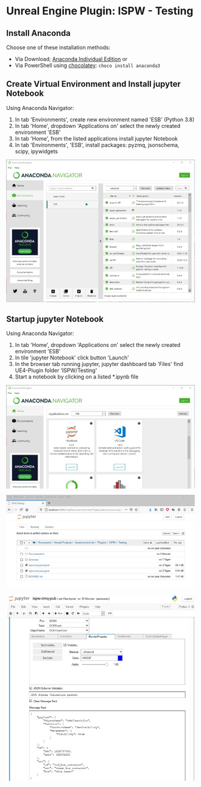 # Unreal Engine Plugin: ISPW - Testing

## Install Anaconda
Choose one of these installation methods:

* Via Download; [Anaconda Individual Edition](https://www.anaconda.com/products/individual) or
* Via PowerShell using [chocolatey](https://chocolatey.org/packages/anaconda3): `choco install anaconda3`

## Create Virtual Environment and Install jupyter Notebook
Using Anaconda Navigator:

1.  In tab 'Environments', create new environment named 'ESB' (Python 3.8)
2.  In tab 'Home', dropdown 'Applications on' select the newly created environment 'ESB'
3.  In tab 'Home', from the listed applications install jupyter Notebook
4.  In tab 'Environments', 'ESB', install packages: pyzmq, jsonschema, scipy, ipywidgets

![Screenshot of Anaconda Navigator Tab Environments](./Docs/ScreenshotAnacondaNavigatorEnvironments.jpg "Screenshot of Anaconda Navigator Tab Environments")

## Startup jupyter Notebook
Using Anaconda Navigator:

1.  In tab 'Home', dropdown 'Applications on' select the newly created environment 'ESB'
2.  In tile 'jupyter Notebook' click button 'Launch'
3.  In the browser tab running jupyter, jupyter dashboard tab 'Files' find UE4-Plugin folder 'ISPW/Testing'
4.  Start a notebook by clicking on a listed *.ipynb file

![Screenshot of Anaconda Navigator Tab Home](./Docs/ScreenshotAnacondaNavigatorHome.jpg "Screenshot of Anaconda Navigator Tab Home")

![Screenshot of Jupyter Notebook Files](./Docs/ScreenshotJupyterFiles.jpg "Screenshot of Jupyter Notebook Files")

![Screenshot of Jupyter Notebook ISPW ZeroMQ Publish](./Docs/ScreenshotIspwZmqPub.jpg "Screenshot of Jupyter Notebook ISPW ZeroMQ Publish")
